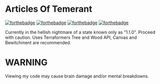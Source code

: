 
# Articles Of Temerant

[![forthebadge](https://forthebadge.com/images/badges/60-percent-of-the-time-works-every-time.svg)](https://forthebadge.com)  [![forthebadge](https://forthebadge.com/images/badges/0-percent-optimized.svg)](https://forthebadge.com)  [![forthebadge](https://forthebadge.com/images/badges/ctrl-c-ctrl-v.svg)](https://forthebadge.com)  [![forthebadge](https://forthebadge.com/images/badges/you-didnt-ask-for-this.svg)](https://forthebadge.com)

Currently in the hellish nightmare of a state known only as "1.1.0". Proceed with caution. Uses Terraformers Tree and Wood API, Canvas and Bewitchment are recommended.

# **WARNING**

Viewing my code may cause brain damage and/or mental breakdowns.